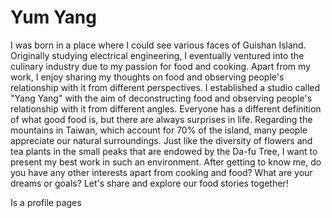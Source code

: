 # Yum Yang
I was born in a place where I could see various faces of Guishan Island. 
Originally studying electrical engineering, I eventually ventured into the culinary industry due to my passion for food and cooking. 
Apart from my work, I enjoy sharing my thoughts on food and observing people's relationship with it from different perspectives. 
I established a studio called "Yang Yang" with the aim of deconstructing food and observing people's relationship with it from different angles. 
Everyone has a different definition of what good food is, but there are always surprises in life. 
Regarding the mountains in Taiwan, which account for 70% of the island, many people appreciate our natural surroundings. 
Just like the diversity of flowers and tea plants in the small peaks that are endowed by the Da-fu Tree, I want to present my best work in such an environment. 
After getting to know me, do you have any other interests apart from cooking and food? What are your dreams or goals? 
Let's share and explore our food stories together!


Is a profile pages
